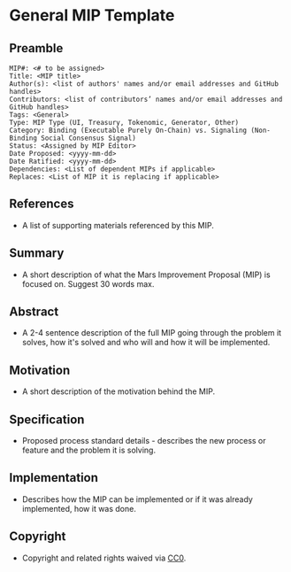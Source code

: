 # General MIP Template

## Preamble

    MIP#: <# to be assigned>
    Title: <MIP title>
    Author(s): <list of authors' names and/or email addresses and GitHub handles>
    Contributors: <list of contributors’ names and/or email addresses and GitHub handles>
    Tags: <General>
    Type: MIP Type (UI, Treasury, Tokenomic, Generator, Other)
    Category: Binding (Executable Purely On-Chain) vs. Signaling (Non-Binding Social Consensus Signal)
    Status: <Assigned by MIP Editor>
    Date Proposed: <yyyy-mm-dd>
    Date Ratified: <yyyy-mm-dd>
    Dependencies: <List of dependent MIPs if applicable>
    Replaces: <List of MIP it is replacing if applicable>


## References

- A list of supporting materials referenced by this MIP.

## Summary

- A short description of what the Mars Improvement Proposal (MIP) is focused on. Suggest 30 words max.

## Abstract

- A 2-4 sentence description of the full MIP going through the problem it solves, how it's solved and who will and how it will be implemented.

## Motivation

- A short description of the motivation behind the MIP.

## Specification

- Proposed process standard details - describes the new process or feature and the problem it is solving.

## Implementation

- Describes how the MIP can be implemented or if it was already implemented, how it was done.

## Copyright

- Copyright and related rights waived via [CC0](https://creativecommons.org/publicdomain/zero/1.0/).